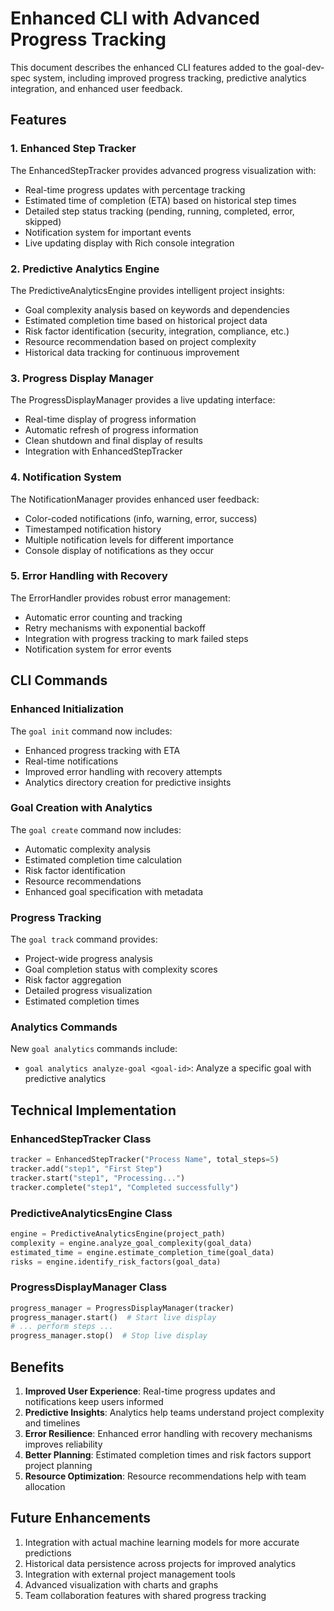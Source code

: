 # Enhanced CLI with Advanced Progress Tracking

This document describes the enhanced CLI features added to the goal-dev-spec system, including improved progress tracking, predictive analytics integration, and enhanced user feedback.

## Features

### 1. Enhanced Step Tracker

The EnhancedStepTracker provides advanced progress visualization with:

- Real-time progress updates with percentage tracking
- Estimated time of completion (ETA) based on historical step times
- Detailed step status tracking (pending, running, completed, error, skipped)
- Notification system for important events
- Live updating display with Rich console integration

### 2. Predictive Analytics Engine

The PredictiveAnalyticsEngine provides intelligent project insights:

- Goal complexity analysis based on keywords and dependencies
- Estimated completion time based on historical project data
- Risk factor identification (security, integration, compliance, etc.)
- Resource recommendation based on project complexity
- Historical data tracking for continuous improvement

### 3. Progress Display Manager

The ProgressDisplayManager provides a live updating interface:

- Real-time display of progress information
- Automatic refresh of progress information
- Clean shutdown and final display of results
- Integration with EnhancedStepTracker

### 4. Notification System

The NotificationManager provides enhanced user feedback:

- Color-coded notifications (info, warning, error, success)
- Timestamped notification history
- Multiple notification levels for different importance
- Console display of notifications as they occur

### 5. Error Handling with Recovery

The ErrorHandler provides robust error management:

- Automatic error counting and tracking
- Retry mechanisms with exponential backoff
- Integration with progress tracking to mark failed steps
- Notification system for error events

## CLI Commands

### Enhanced Initialization

The `goal init` command now includes:

- Enhanced progress tracking with ETA
- Real-time notifications
- Improved error handling with recovery attempts
- Analytics directory creation for predictive insights

### Goal Creation with Analytics

The `goal create` command now includes:

- Automatic complexity analysis
- Estimated completion time calculation
- Risk factor identification
- Resource recommendations
- Enhanced goal specification with metadata

### Progress Tracking

The `goal track` command provides:

- Project-wide progress analysis
- Goal completion status with complexity scores
- Risk factor aggregation
- Detailed progress visualization
- Estimated completion times

### Analytics Commands

New `goal analytics` commands include:

- `goal analytics analyze-goal <goal-id>`: Analyze a specific goal with predictive analytics

## Technical Implementation

### EnhancedStepTracker Class

```python
tracker = EnhancedStepTracker("Process Name", total_steps=5)
tracker.add("step1", "First Step")
tracker.start("step1", "Processing...")
tracker.complete("step1", "Completed successfully")
```

### PredictiveAnalyticsEngine Class

```python
engine = PredictiveAnalyticsEngine(project_path)
complexity = engine.analyze_goal_complexity(goal_data)
estimated_time = engine.estimate_completion_time(goal_data)
risks = engine.identify_risk_factors(goal_data)
```

### ProgressDisplayManager Class

```python
progress_manager = ProgressDisplayManager(tracker)
progress_manager.start()  # Start live display
# ... perform steps ...
progress_manager.stop()  # Stop live display
```

## Benefits

1. **Improved User Experience**: Real-time progress updates and notifications keep users informed
2. **Predictive Insights**: Analytics help teams understand project complexity and timelines
3. **Error Resilience**: Enhanced error handling with recovery mechanisms improves reliability
4. **Better Planning**: Estimated completion times and risk factors support project planning
5. **Resource Optimization**: Resource recommendations help with team allocation

## Future Enhancements

1. Integration with actual machine learning models for more accurate predictions
2. Historical data persistence across projects for improved analytics
3. Integration with external project management tools
4. Advanced visualization with charts and graphs
5. Team collaboration features with shared progress tracking